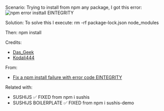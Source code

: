 Scenario: Trying to install from npm any package, I got this error:
![npm error insttall EINTEGRITY](https://user-images.githubusercontent.com/5947268/186204815-256978f2-eb8a-4fbc-a768-0891f0775534.png)

Solution: To solve this I execute:
       rm -rf package-lock.json node_modules

Then:
        npm install

Credits: 
- [Das_Geek](https://stackoverflow.com/users/11384392/das-geek)
- [Kodali444](https://stackoverflow.com/users/5168242/kodali444)

From:
- [Fix a npm install failure with error code EINTEGRITY](https://stackoverflow.com/questions/49092723/fix-a-npm-install-failure-with-error-code-eintegrity)

Related with:
- SUSHIJS ✅ FIXED from npm i sushis
- SUSHIJS BOILERPLATE ✅ FIXED from npm i sushis-demo
